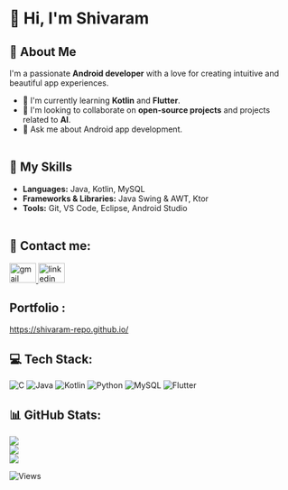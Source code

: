 # 👋 Hi, I'm Shivaram
## 💫 About Me

I'm a passionate **Android developer** with a love for creating intuitive and beautiful app experiences.

* 🌱 I'm currently learning **Kotlin** and **Flutter**.
* 👯 I'm looking to collaborate on **open-source projects** and projects related to **AI**.
* 💬 Ask me about Android app development.<br><br>


## 🚀 My Skills

* **Languages:** Java, Kotlin, MySQL
* **Frameworks & Libraries:** Java Swing & AWT, Ktor
* **Tools:** Git, VS Code, Eclipse, Android Studio<br><br>


## 📧 Contact me:
  <a href="mailto:shivaramshiva370@gmail.com" target="_blank">
    <img src="https://skillicons.dev/icons?i=gmail" width="47" height="35" alt="gmail logo"  />
  </a>

  <a href="https://www.linkedin.com/" target="_blank">
    <img src="https://skillicons.dev/icons?i=linkedin" width="47" height="35" alt="linkedin logo"  />
  </a>

## Portfolio : 
  https://shivaram-repo.github.io/ 



## 💻 Tech Stack:
![C](https://img.shields.io/badge/c-%2300599C.svg?style=flat-square&logo=c&logoColor=white) ![Java](https://img.shields.io/badge/java-%23ED8B00.svg?style=flat-square&logo=openjdk&logoColor=white) ![Kotlin](https://img.shields.io/badge/kotlin-%237F52FF.svg?style=flat-square&logo=kotlin&logoColor=white) ![Python](https://img.shields.io/badge/python-3670A0?style=flat-square&logo=python&logoColor=ffdd54) ![MySQL](https://img.shields.io/badge/mysql-4479A1.svg?style=flat-square&logo=mysql&logoColor=white)  ![Flutter](https://img.shields.io/badge/Flutter-%2302569B.svg?style=flat-square&logo=Flutter&logoColor=white)
## 📊 GitHub Stats:
![](https://github-readme-stats.vercel.app/api?username=shivaram-repo&theme=rose_pine&hide_border=false&include_all_commits=true&count_private=false)<br/>
![](https://nirzak-streak-stats.vercel.app/?user=shivaram-repo&theme=rose_pine&hide_border=false)<br/>
![](https://github-readme-stats.vercel.app/api/top-langs/?username=shivaram-repo&theme=rose_pine&hide_border=false&include_all_commits=true&count_private=true&layout=compact)

![Views](https://api.visitorbadge.io/api/visitors?path=https%3A%2F%2Fgithub.com%2Fshivaram-repo&countColor=%23263759)
